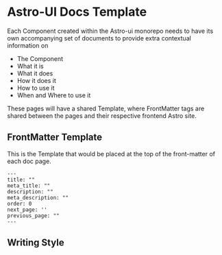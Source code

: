 # Astro-UI Docs Template

Each Component created within the Astro-ui monorepo needs to have its own accompanying set of documents to provide extra contextual information on

- The Component
- What it is
- What it does
- How it does it
- How to use it
- When and Where to use it

These pages will have a shared Template, where FrontMatter tags are shared between the pages and their respective frontend Astro site.

## FrontMatter Template

This is the Template that would be placed at the top of the front-matter of each doc page.

```astro
---
title: ""
meta_title: ""
description: ""
meta_description: ""
order: 0
next_page: ''
previous_page: ""
---
```

## Writing Style

<!-- TODO! fill this bit in at the end, once everything else is written up -->